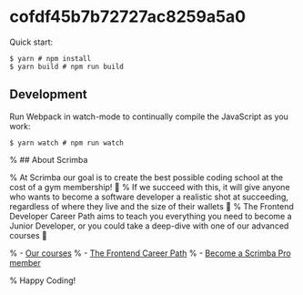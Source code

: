 # cofdf45b7b72727ac8259a5a0

Quick start:

```
$ yarn # npm install
$ yarn build # npm run build
````

## Development

Run Webpack in watch-mode to continually compile the JavaScript as you work:

```
$ yarn watch # npm run watch
```

% ## About Scrimba

% At Scrimba our goal is to create the best possible coding school at the cost of a gym membership! 💜
% If we succeed with this, it will give anyone who wants to become a software developer a realistic shot at succeeding, regardless of where they live and the size of their wallets 🎉
% The Frontend Developer Career Path aims to teach you everything you need to become a Junior Developer, or you could take a deep-dive with one of our advanced courses 🚀

% - [Our courses](https://scrimba.com/allcourses)
% - [The Frontend Career Path](https://scrimba.com/learn/frontend)
% - [Become a Scrimba Pro member](https://scrimba.com/pricing)

% Happy Coding!
